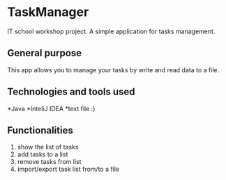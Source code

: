 # TaskManager
IT school workshop project. A simple application for tasks management.

## General purpose
This app allows you to manage your tasks by write and read data to a file.

## Technologies and tools used
*Java
*InteliJ IDEA
*text file :)

## Functionalities
1. show the list of tasks
1. add tasks to a list
1. remove tasks from list
1. import/export task list from/to a file
